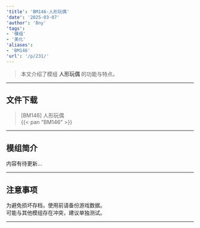 ```yaml
---
'title': 'BM146-人形玩偶'
'date': '2025-03-07'
'author': 'Bny'
'tags':
- '模组'
- '美化'
'aliases':
- 'BM146'
'url': '/p/231/'
---
```


> 本文介绍了模组 **人形玩偶** 的功能与特点。

---

## 文件下载

> [BM146] 人形玩偶  
{{< pan "BM146" >}}  

---

## 模组简介

>  
内容有待更新...  

---

## 注意事项

>  
为避免损坏存档，使用前请备份游戏数据。  
可能与其他模组存在冲突，建议单独测试。  

---

